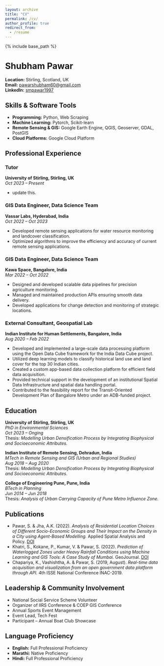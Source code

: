 ```yaml
---
layout: archive
title: "CV"
permalink: /cv/
author_profile: true
redirect_from:
  - /resume
---
```


{% include base_path %}


# Shubham Pawar

**Location:** Stirling, Scotland, UK  
**Email:** [pawarshubham60@gmail.com](mailto:pawarshubham60@gmail.com)  
**LinkedIn:** [smpawar1997](https://www.linkedin.com/in/smpawar1997/)  

## Skills & Software Tools
- **Programming:** Python, Web Scraping
- **Machine Learning:** Pytorch, Scikit-learn
- **Remote Sensing & GIS:** Google Earth Engine, QGIS, Geoserver, GDAL, PostGIS
- **Cloud Platforms:** Google Cloud Platform

## Professional Experience

### **Tutor**  
**University of Stirling, Stirling, UK**  
*Oct 2023 – Present*  
- update this.


### **GIS Data Engineer, Data Science Team**  
**Vassar Labs, Hyderabad, India**  
*Oct 2022 – Oct 2023*  
- Developed remote sensing applications for water resource monitoring and landcover classification.
- Optimized algorithms to improve the efficiency and accuracy of current remote sensing applications.

### **GIS Data Engineer, Data Science Team**  
**Kawa Space, Bangalore, India**  
*Mar 2022 – Oct 2022*  
- Designed and developed scalable data pipelines for precision agriculture monitoring.
- Managed and maintained production APIs ensuring smooth data delivery.
- Developed applications for change detection and monitoring of strategic locations.

### **External Consultant, Geospatial Lab**  
**Indian Institute for Human Settlements, Bangalore, India**  
*Aug 2020 – Feb 2022*  
- Developed and implemented a large-scale data processing platform using the Open Data Cube framework for the India Data Cube project.
- Utilized deep learning models to classify historical land use and land cover for the top 30 Indian cities.
- Created a custom app-based data collection platform for efficient field data acquisition.
- Provided technical support in the development of an institutional Spatial Data Infrastructure and spatial data handling portal.
- Contributed to the feasibility report for the Transit-Oriented Development Plan of Bangalore Metro under an ADB-funded project.

## Education
**University of Stirling, Stirling, UK**  
*PhD in Environmental Sciences*   
*Oct 2023 – Onging*  
Thesis: *Modelling Urban Densification Process by Integrating Biophysical and Socioeconomic Attributes.*  

**Indian Institute of Remote Sensing, Dehradun, India**  
*MTech in Remote Sensing and GIS (Urban and Regional Studies)*  
*Aug 2018 – Aug 2020*  
Thesis: *Modelling Urban Densification Process by Integrating Biophysical and Socioeconomic Attributes.*  

**College of Engineering Pune, Pune, India**  
*BTech in Planning*  
*Jun 2014 – Jun 2018*    
Thesis: *Analysis of Urban Carrying Capacity of Pune Metro Influence Zone.*  

## Publications
- Pawar, S. & Jha, A.K. (2022). *Analysis of Residential Location Choices of Different Socio-Economic Groups and Their Impact on the Density in a City using Agent-Based Modelling.* Applied Spatial Analysis and Policy. [DOI](https://doi.org/10.1007/s12061-022-09461-3)
- Khatri, S., Kokane, P., Kumar, V. & Pawar, S. (2022). *Prediction of Waterlogged Zones under Heavy Rainfall Conditions using Machine Learning and GIS Tools: A Case Study of Mumbai.* GeoJournal. [DOI](https://doi.org/10.1007/s10708-022-10731-3)
- Chapariya, K., Vashishtha, A. & Pawar, S. (2019, August). *Real-time data acquisition and visualization from an open government data platform through API.* 4th ISSE National Conference INAC-2019.  

## Leadership & Community Involvement
- National Social Service Scheme Volunteer
- Organizer of IIRS Conference & COEP GIS Conference
- Annual Sports Event Management
- Event Lead, Tech Fest
- Participant – Annual Boat Club Showcase

## Language Proficiency
- **English:** Full Professional Proficiency
- **Marathi:** Native Proficiency
- **Hindi:** Full Professional Proficiency
